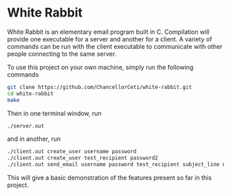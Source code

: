 # White Rabbit

White Rabbit is an elementary email program built in C. Compilation will provide one executable for a server and another for a client. A variety of commands can be run with the client executable to communicate with other people connecting to the same server.

To use this project on your own machine, simply run the following commands

```bash
git clone https://github.com/ChancellorCeti/white-rabbit.git
cd white-rabbit
make
```

Then in one terminal window, run
```bash
./server.out
```
and in another, run
```bash
./client.out create_user username password
./client.out create_user test_recipient password2
./client.out send_email username password test_recipient subject_line name-of-file-you-wish-to-send
```
This will give a basic demonstration of the features present so far in this project.
